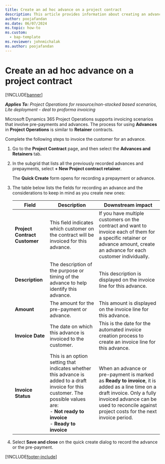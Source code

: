 ```yaml
---
title: Create an ad hoc advance on a project contract
description: This article provides information about creating an advance on a contract as needed.
author: poojafandan
ms.date: 06/07/2024
ms.topic: how-to
ms.custom: 
  - bap-template
ms.reviewer: johnmichalak
ms.author: poojafandan
---
```


# Create an ad hoc advance on a project contract

[!INCLUDE[banner](../../includes/banner.md)]

_**Applies To:** Project Operations for resource/non-stocked based scenarios, Lite deployment - deal to proforma invoicing_

Microsoft Dynamics 365 Project Operations supports invoicing scenarios that involve pre-payments and advances. The process for using **Advances** in **Project Operations** is similar to **Retainer** contracts. 

Complete the following steps to invoice the customer for an advance.

1. Go to the **Project Contract** page, and then select the **Advances and Retainers** tab.
2. In the subgrid that lists all the previously recorded advances and prepayments, select **+ New Project contract retainer**. 

    The **Quick Create** form opens for recording a prepayment or advance.
    
3. The table below lists the fields for recording an advance and the considerations to keep in mind as you create new ones:

    | Field | Description | Downstream impact |
    | --- | --- | --- |
    | **Project Contract Customer** | This field indicates which customer on the contract will be invoiced for this advance. | If you have multiple customers on the contract and want to invoice each of them for a specific retainer or advance amount, create an advance for each customer individually. |
    | **Description** | The description of the purpose or timing of the advance to help identify this advance. | This description is displayed on the invoice line for this advance. |
    | **Amount** | The amount for the pre-payment or advance. | This amount is displayed on the invoice line for this advance. |
    | **Invoice Date** | The date on which this advance is invoiced to the customer. | This is the date for the automated invoice creation process to create an invoice line for this advance. |
    | **Invoice Status** | This is an option setting that indicates whether this advance is added to a draft invoice for this customer. The possible values are:</br>- **Not ready to invoice**</br>- **Ready to invoice** | When an advance or pre-payment is marked as **Ready to invoice**, it is added as a line time on a draft invoice. Only a fully invoiced advance can be used to reconcile against project costs for the next invoice period. |

4. Select **Save and close** on the quick create dialog to record the advance or the pre-payment.


[!INCLUDE[footer-include](../../includes/footer-banner.md)]
